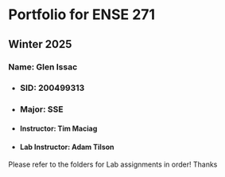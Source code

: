 # Portfolio for ENSE 271
## Winter 2025
### Name: __Glen Issac__
* ### SID: 200499313
* ### Major: SSE
 * #### Instructor: Tim Maciag
 * #### Lab Instructor: Adam Tilson

Please refer to the folders for Lab assignments in order! Thanks
